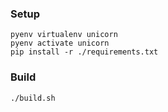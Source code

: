 ### Setup

    pyenv virtualenv unicorn
    pyenv activate unicorn
    pip install -r ./requirements.txt


### Build

    ./build.sh
